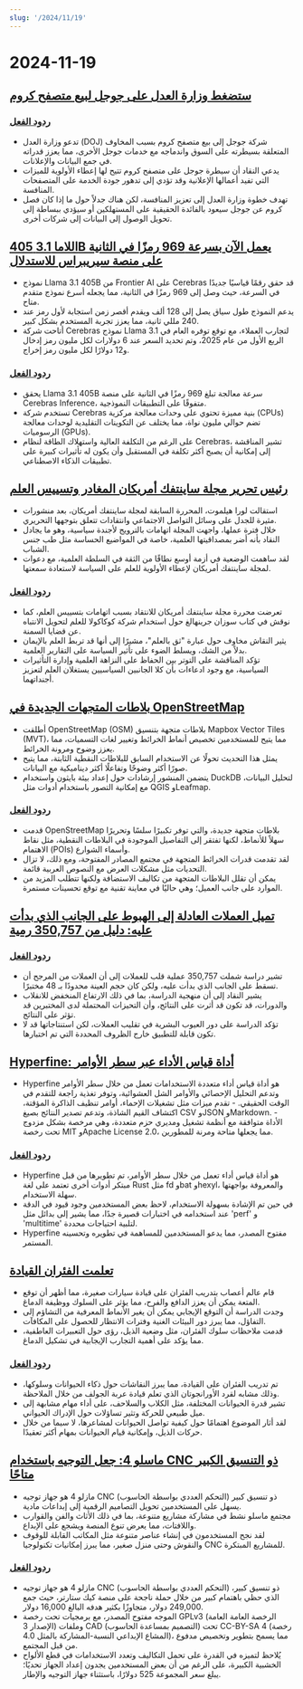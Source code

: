 ```yaml
---
slug: '/2024/11/19'
---
```


# 2024-11-19

## [ستضغط وزارة العدل على جوجل لبيع متصفح كروم](https://www.bloomberg.com/news/articles/2024-11-18/doj-will-push-google-to-sell-off-chrome-to-break-search-monopoly)

### [ردود الفعل](https://news.ycombinator.com/item?id=42177767)

- تدعو وزارة العدل (DOJ) شركة جوجل إلى بيع متصفح كروم بسبب المخاوف المتعلقة بسيطرته على السوق واندماجه مع خدمات جوجل الأخرى، مما يعزز قدراته في جمع البيانات والإعلانات.
- يدعي النقاد أن سيطرة جوجل على متصفح كروم تتيح لها إعطاء الأولوية للميزات التي تفيد أعمالها الإعلانية وقد تؤدي إلى تدهور جودة الخدمة على المتصفحات المنافسة.
- تهدف خطوة وزارة العدل إلى تعزيز المنافسة، لكن هناك جدلاً حول ما إذا كان فصل كروم عن جوجل سيعود بالفائدة الحقيقية على المستهلكين أو سيؤدي ببساطة إلى تحويل الوصول إلى البيانات إلى شركات أخرى.

## [اللاما 3.1 405B يعمل الآن بسرعة 969 رمزًا في الثانية على منصة سيريبراس للاستدلال](https://cerebras.ai/blog/llama-405b-inference)

- نموذج Llama 3.1 405B من Frontier AI على Cerebras قد حقق رقمًا قياسيًا جديدًا في السرعة، حيث وصل إلى 969 رمزًا في الثانية، مما يجعله أسرع نموذج متقدم متاح.
- يدعم النموذج طول سياق يصل إلى 128 ألف ويقدم أقصر زمن استجابة لأول رمز عند 240 مللي ثانية، مما يعزز تجربة المستخدم بشكل كبير.
- أتاحت شركة Cerebras نموذج Llama 3.1 لتجارب العملاء، مع توقع توفره العام في الربع الأول من عام 2025، وتم تحديد السعر عند 6 دولارات لكل مليون رمز إدخال و12 دولارًا لكل مليون رمز إخراج.

### [ردود الفعل](https://news.ycombinator.com/item?id=42178761)

- يحقق Llama 3.1 405B سرعة معالجة تبلغ 969 رمزًا في الثانية على منصة Cerebras Inference، متفوقًا على التطبيقات النموذجية.
- تستخدم شركة Cerebras بنية مميزة تحتوي على وحدات معالجة مركزية (CPUs) تضم حوالي مليون نواة، مما يختلف عن التكوينات التقليدية لوحدات معالجة الرسوميات (GPUs).
- على الرغم من التكلفة العالية واستهلاك الطاقة لنظام Cerebras، تشير المناقشة إلى إمكانية أن يصبح أكثر تكلفة في المستقبل وأن يكون له تأثيرات كبيرة على تطبيقات الذكاء الاصطناعي.

## [رئيس تحرير مجلة ساينتفك أمريكان المغادر وتسييس العلم](https://reason.com/2024/11/18/how-scientific-americans-departing-editor-helped-degrade-science/)

- استقالت لورا هيلموت، المحررة السابقة لمجلة ساينتفك أمريكان، بعد منشورات مثيرة للجدل على وسائل التواصل الاجتماعي وانتقادات تتعلق بتوجهها التحريري.
- خلال فترة عملها، واجهت المجلة اتهامات بالترويج لأجندة سياسية، وهو ما يجادل النقاد بأنه أضر بمصداقيتها العلمية، خاصة في المواضيع الحساسة مثل طب جنس الشباب.
- لقد ساهمت الوضعية في أزمة أوسع نطاقًا من الثقة في السلطة العلمية، مع دعوات لمجلة ساينتفك أمريكان لإعطاء الأولوية للعلم على السياسة لاستعادة سمعتها.

### [ردود الفعل](https://news.ycombinator.com/item?id=42177619)

- تعرضت محررة مجلة ساينتفك أمريكان للانتقاد بسبب اتهامات بتسييس العلم، كما نوقش في كتاب سوزان جرينهالغ حول استخدام شركة كوكاكولا للعلم لتحويل الانتباه عن قضايا السمنة.
- يثير النقاش مخاوف حول عبارة "ثق بالعلم"، مشيرًا إلى أنها قد تربط العلم بالإيمان بدلاً من الشك، ويسلط الضوء على تأثير السياسة على التقارير العلمية.
- تؤكد المناقشة على التوتر بين الحفاظ على النزاهة العلمية وإدارة التأثيرات السياسية، مع وجود ادعاءات بأن كلا الجانبين السياسيين يستغلان العلم لتعزيز أجنداتهما.

## [بلاطات المتجهات الجديدة في OpenStreetMap](https://tech.marksblogg.com/osm-mvt-vector-tiles.html)

- أطلقت OpenStreetMap (OSM) بلاطات متجهة بتنسيق Mapbox Vector Tiles (MVT)، مما يتيح للمستخدمين تخصيص أنماط الخرائط وتغيير لغات التسميات، مما يعزز وضوح ومرونة الخرائط.
- يمثل هذا التحديث تحولًا عن الاستخدام السابق للبلاطات النقطية الثابتة، مما يتيح صورًا أكثر وضوحًا وتفاعلًا أكثر ديناميكية مع البيانات.
- يتضمن المنشور إرشادات حول إعداد بيئة بايثون واستخدام DuckDB لتحليل البيانات، مع إمكانية التصور باستخدام أدوات مثل QGIS وLeafmap.

### [ردود الفعل](https://news.ycombinator.com/item?id=42182519)

- قدمت OpenStreetMap بلاطات متجهة جديدة، والتي توفر تكبيرًا سلسًا وتحريرًا سهلاً للأنماط، لكنها تفتقر إلى التفاصيل الموجودة في البلاطات النقطية، مثل نقاط الاهتمام (POIs) وأسماء الشوارع.
- لقد تقدمت قدرات الخرائط المتجهة في مجتمع المصادر المفتوحة، ومع ذلك، لا تزال التحديات مثل مشكلات العرض مع النصوص العربية قائمة.
- يمكن أن تقلل البلاطات المتجهة من تكاليف الاستضافة ولكنها تتطلب المزيد من الموارد على جانب العميل؛ وهي حاليًا في معاينة تقنية مع توقع تحسينات مستمرة.

## [تميل العملات العادلة إلى الهبوط على الجانب الذي بدأت عليه: دليل من 350,757 رمية](https://www.researchgate.net/publication/374700857_Fair_coins_tend_to_land_on_the_same_side_they_started_Evidence_from_350757_flips)

### [ردود الفعل](https://news.ycombinator.com/item?id=42181345)

- تشير دراسة شملت 350,757 عملية قلب للعملات إلى أن العملات من المرجح أن تسقط على الجانب الذي بدأت عليه، ولكن كان حجم العينة محدودًا بـ 48 مختبرًا.
- يشير النقاد إلى أن منهجية الدراسة، بما في ذلك الارتفاع المنخفض للانقلاب والدورات، قد تكون قد أثرت على النتائج، وأن التحيزات المحتملة لدى المختبرين قد تؤثر على النتائج.
- تؤكد الدراسة على دور العيوب البشرية في تقليب العملات، لكن استنتاجاتها قد لا تكون قابلة للتطبيق خارج الظروف المحددة التي تم اختبارها.

## [Hyperfine: أداة قياس الأداء عبر سطر الأوامر](https://github.com/sharkdp/hyperfine)

- Hyperfine هو أداة قياس أداء متعددة الاستخدامات تعمل من خلال سطر الأوامر وتدعم التحليل الإحصائي والأوامر الشل العشوائية، وتوفر تغذية راجعة للتقدم في الوقت الحقيقي. - تقدم ميزات مثل تشغيلات الإحماء، أوامر تنظيف الذاكرة المؤقتة، اكتشاف القيم الشاذة، وتدعم تصدير النتائج بصيغ CSV وJSON وMarkdown. - الأداة متوافقة مع أنظمة تشغيل ومديري حزم متعددة، وهي مرخصة بشكل مزدوج تحت رخصة MIT وApache License 2.0، مما يجعلها متاحة ومرنة للمطورين.

### [ردود الفعل](https://news.ycombinator.com/item?id=42177462)

- Hyperfine هو أداة قياس أداء تعمل من خلال سطر الأوامر، تم تطويرها من قبل مبتكر أدوات أخرى تعتمد على لغة Rust مثل fd وbat وhexyl، والمعروفة بواجهتها سهلة الاستخدام.
- في حين تم الإشادة بسهولة الاستخدام، لاحظ بعض المستخدمين وجود قيود في الدقة عند استخدامه في اختبارات قصيرة جدًا، مما يشير إلى بدائل مثل 'perf' و 'multitime' لتلبية احتياجات محددة.
- Hyperfine مفتوح المصدر، مما يدعو المستخدمين للمساهمة في تطويره وتحسينه المستمر.

## [تعلمت الفئران القيادة](https://theconversation.com/im-a-neuroscientist-who-taught-rats-to-drive-their-joy-suggests-how-anticipating-fun-can-enrich-human-life-239029)

- قام عالم أعصاب بتدريب الفئران على قيادة سيارات صغيرة، مما أظهر أن توقع المتعة يمكن أن يعزز الدافع والفرح، مما يؤثر على السلوك ووظيفة الدماغ.
- وجدت الدراسة أن التوقع الإيجابي يمكن أن يغير الأنماط المعرفية من التشاؤم إلى التفاؤل، مما يبرز دور البيئات الغنية وفترات الانتظار للحصول على المكافآت.
- قدمت ملاحظات سلوك الفئران، مثل وضعية الذيل، رؤى حول التعبيرات العاطفية، مما يؤكد على أهمية التجارب الإيجابية في تشكيل الدماغ.

### [ردود الفعل](https://news.ycombinator.com/item?id=42179774)

- تم تدريب الفئران على القيادة، مما يبرز النقاشات حول ذكاء الحيوانات وسلوكها، وذلك مشابه لقرد الأورانجوتان الذي تعلم قيادة عربة الجولف من خلال الملاحظة.
- تشير قدرة الحيوانات المختلفة، مثل الكلاب والسلاحف، على أداء مهام مشابهة إلى ميل طبيعي للحركة وتثير تساؤلات حول الإدراك الحيواني.
- لقد أثار الموضوع اهتمامًا حول كيفية تواصل الحيوانات لمشاعرها، لا سيما من خلال حركات الذيل، وإمكانية قيام الحيوانات بمهام أكثر تعقيدًا.

## [ماسلو 4: جعل التوجيه باستخدام CNC ذو التنسيق الكبير متاحًا](https://www.maslowcnc.com)

- مازلو 4 هو جهاز توجيه CNC (التحكم العددي بواسطة الحاسوب) ذو تنسيق كبير يسهل على المستخدمين تحويل التصاميم الرقمية إلى إبداعات مادية.
- مجتمع ماسلو نشط في مشاركة مشاريع متنوعة، بما في ذلك الأثاث والفن والقوارب واللافتات، مما يعرض تنوع المنصة ويشجع على الإبداع.
- لقد نجح المستخدمون في إنشاء عناصر متنوعة مثل المكاتب القابلة للوقوف والنقوش وحتى منزل صغير، مما يبرز إمكانيات تكنولوجيا CNC للمشاريع المبتكرة.

### [ردود الفعل](https://news.ycombinator.com/item?id=42179467)

- مازلو 4 هو جهاز توجيه CNC (التحكم العددي بواسطة الحاسوب) ذو تنسيق كبير، الذي حظي باهتمام كبير من خلال حملة ناجحة على منصة كيك ستارتر، حيث جمع 249,000 دولار، متجاوزًا بكثير هدفه البالغ 16,000 دولار.
- الموجه مفتوح المصدر، مع برمجيات تحت رخصة GPLv3 (الرخصة العامة العامة الإصدار 3) وملفات CAD (التصميم بمساعدة الحاسوب) تحت CC-BY-SA 4 (رخصة المشاع الإبداعي النسبة-المشاركة بالمثل 4.0)، مما يسمح بتطوير وتخصيص مدفوع من قبل المجتمع.
- يُلاحظ لتميزه في القدرة على تحمل التكاليف وتعدد الاستخدامات في قطع الألواح الخشبية الكبيرة، على الرغم من أن بعض المستخدمين يجدون إعداد الجهاز تحديًا؛ يبلغ سعر المجموعة 525 دولارًا، باستثناء جهاز التوجيه والإطار.

<head>
  <meta property="og:title" content="ستضغط وزارة العدل على جوجل لبيع متصفح كروم" />
  <meta property="og:type" content="website" />
  <meta property="og:image" content="https://og.cho.sh/api/og/?title=%D8%B3%D8%AA%D8%B6%D8%BA%D8%B7%20%D9%88%D8%B2%D8%A7%D8%B1%D8%A9%20%D8%A7%D9%84%D8%B9%D8%AF%D9%84%20%D8%B9%D9%84%D9%89%20%D8%AC%D9%88%D8%AC%D9%84%20%D9%84%D8%A8%D9%8A%D8%B9%20%D9%85%D8%AA%D8%B5%D9%81%D8%AD%20%D9%83%D8%B1%D9%88%D9%85&subheading=%D8%A7%D9%84%D8%AB%D9%84%D8%A7%D8%AB%D8%A7%D8%A1%D8%8C%20%D9%A1%D9%A9%20%D9%86%D9%88%D9%81%D9%85%D8%A8%D8%B1%20%D9%A2%D9%A0%D9%A2%D9%A4%3A%20%D9%85%D9%84%D8%AE%D8%B5%20%D8%A3%D8%AE%D8%A8%D8%A7%D8%B1%20%D8%A7%D9%84%D9%82%D8%B1%D8%A7%D8%B5%D9%86%D8%A9" />
</head>
